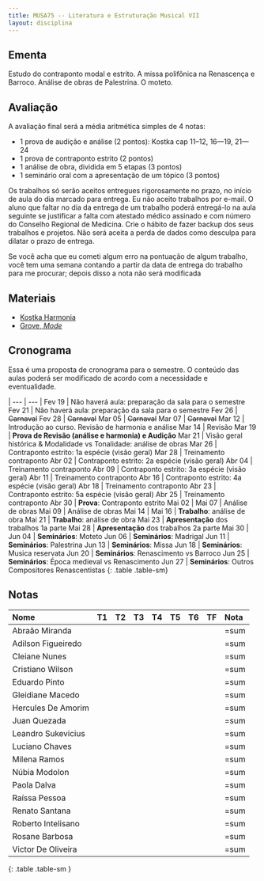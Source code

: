 ```yaml
---
title: MUSA75 -- Literatura e Estruturação Musical VII
layout: disciplina
---
```


## Ementa

Estudo do contraponto modal e estrito. A missa polifônica na Renascença e Barroco. Análise de obras de Palestrina. O moteto.

## Avaliação

A avaliação final será a média aritmética simples de 4 notas:

  * 1 prova de audição e análise (2 pontos): Kostka cap 11–12, 16—19, 21—24
  * 1 prova de contraponto estrito (2 pontos)
  * 1 análise de obra, dividida em 5 etapas (3 pontos)
  * 1 seminário oral com a apresentação de um tópico (3 pontos)

Os trabalhos só serão aceitos entregues rigorosamente no prazo, no
início de aula do dia marcado para entrega. Eu não aceito trabalhos por
e-mail. O aluno que faltar no dia da entrega de um trabalho poderá
entregá-lo na aula seguinte se justificar a falta com atestado médico
assinado e com número do Conselho Regional de Medicina. Crie o hábito de
fazer backup dos seus trabalhos e projetos. Não será aceita a perda de
dados como desculpa para dilatar o prazo de entrega.

Se você acha que eu cometi algum erro na pontuação de algum trabalho,
você tem uma semana contando a partir da data de entrega do trabalho
para me procurar; depois disso a nota não será modificada

## Materiais

  * [Kostka Harmonia][1]
  * [Grove, _Mode_][2]

## Cronograma

Essa é uma proposta de cronograma para o semestre. O conteúdo das aulas poderá ser modificado de acordo com a necessidade e eventualidade.

| --- | --- |
Fev 19 | Não haverá aula: preparação da sala para o semestre
Fev 21 | Não haverá aula: preparação da sala para o semestre
Fev 26 | <del>Carnaval</del>
Fev 28 | <del>Carnaval</del>
Mar 05 | <del>Carnaval</del>
Mar 07 | <del>Carnaval</del>
Mar 12 | Introdução ao curso. Revisão de harmonia e análise
Mar 14 | Revisão
Mar 19 | **Prova de Revisão (análise e harmonia) e Audição**
Mar 21 | Visão geral histórica & Modalidade vs Tonalidade: análise de obras
Mar 26 | Contraponto estrito: 1a espécie (visão geral)
Mar 28 | Treinamento contraponto
Abr 02 | Contraponto estrito: 2a espécie (visão geral)
Abr 04 | Treinamento contraponto
Abr 09 | Contraponto estrito: 3a espécie (visão geral)
Abr 11 | Treinamento contraponto
Abr 16 | Contraponto estrito: 4a espécie (visão geral)
Abr 18 | Treinamento contraponto
Abr 23 | Contraponto estrito: 5a espécie (visão geral)
Abr 25 | Treinamento contraponto
Abr 30 | **Prova**: Contraponto estrito
Mai 02 | 
Mai 07 | Análise de obras
Mai 09 | Análise de obras
Mai 14 | 
Mai 16 | **Trabalho**: análise de obra
Mai 21 | **Trabalho**: análise de obra
Mai 23 | **Apresentação** dos trabalhos 1a parte
Mai 28 | **Apresentação** dos trabalhos 2a parte
Mai 30 | 
Jun 04 | **Seminários**: Moteto
Jun 06 | **Seminários**: Madrigal
Jun 11 | **Seminários**: Palestrina
Jun 13 | **Seminários**: Missa
Jun 18 | **Seminários**: Musica reservata
Jun 20 | **Seminários**: Renascimento vs Barroco
Jun 25 | **Seminários**: Época medieval vs Renascimento
Jun 27 | **Seminários**: Outros Compositores Renascentistas
{: .table .table-sm}

## Notas


| Nome               | T1 | T2 | T3 | T4 | T5 | T6 | TF | Nota |
|:-------------------|:---|:---|:---|:---|:---|:---|:---|:-----|
| Abraão Miranda     |    |    |    |    |    |    |    | =sum |
| Adilson Figueiredo |    |    |    |    |    |    |    | =sum |
| Cleiane Nunes      |    |    |    |    |    |    |    | =sum |
| Cristiano Wilson   |    |    |    |    |    |    |    | =sum |
| Eduardo Pinto      |    |    |    |    |    |    |    | =sum |
| Gleidiane Macedo   |    |    |    |    |    |    |    | =sum |
| Hercules De Amorim |    |    |    |    |    |    |    | =sum |
| Juan Quezada       |    |    |    |    |    |    |    | =sum |
| Leandro Sukevicius |    |    |    |    |    |    |    | =sum |
| Luciano Chaves     |    |    |    |    |    |    |    | =sum |
| Milena Ramos       |    |    |    |    |    |    |    | =sum |
| Núbia Modolon      |    |    |    |    |    |    |    | =sum |
| Paola Dalva        |    |    |    |    |    |    |    | =sum |
| Raíssa Pessoa      |    |    |    |    |    |    |    | =sum |
| Renato Santana     |    |    |    |    |    |    |    | =sum |
| Roberto Intelisano |    |    |    |    |    |    |    | =sum |
| Rosane Barbosa     |    |    |    |    |    |    |    | =sum |
| Victor De Oliveira |    |    |    |    |    |    |    | =sum |
{: .table .table-sm }


[1]: https://www.dropbox.com/s/bb23zsxbr3099ex/Kostka%20Tonal%20Harmony%20Traduzido.pdf?dl=1
[2]: https://www.dropbox.com/s/bbm0s7uzz1n9odt/Mode.pdf?dl=1
